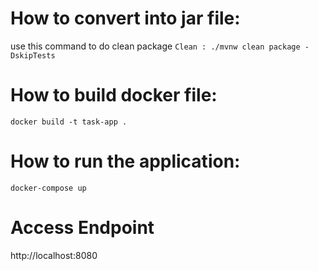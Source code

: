 # How to convert into jar file:
use this command to do clean package `Clean : ./mvnw clean package -DskipTests`

# How to build docker file:
`docker build -t task-app .`

# How to run the application:
`docker-compose up`   

# Access Endpoint
http://localhost:8080
